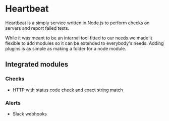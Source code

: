Heartbeat
=========
Heartbeat is a simply service written in Node.js to perform checks on servers and report failed tests. 

While it was meant to be an internal tool fitted to our needs we made it flexible to add modules so it can be extended to everybody's needs. 
Adding plugins is as simple as making a folder for a node module. 

## Integrated modules
### Checks
* HTTP with status code check and exact string match
### Alerts
* Slack webhooks